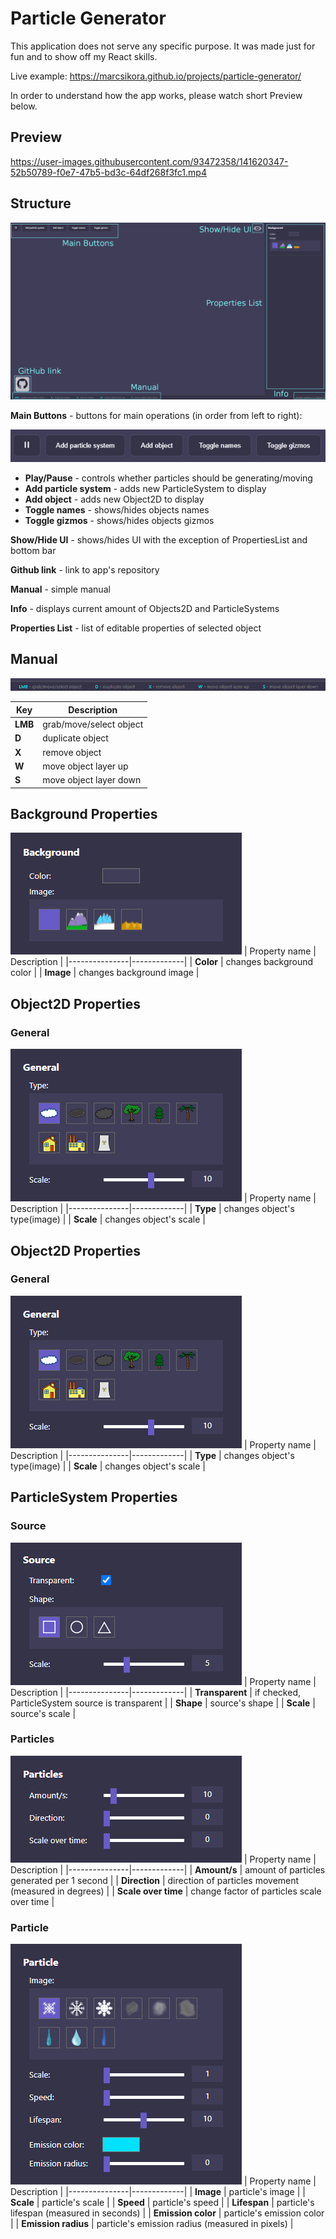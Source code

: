 # Particle Generator

This application does not serve any specific purpose. It was made just for fun and to show off my React skills. 

Live example: https://marcsikora.github.io/projects/particle-generator/

In order to understand how the app works, please watch short Preview below.

## Preview

https://user-images.githubusercontent.com/93472358/141620347-52b50789-f0e7-47b5-bd3c-64df268f3fc1.mp4

## Structure

![default described](./screenshots/default_described.png)



**Main Buttons** - buttons for main operations (in order from left to right):

![main buttons](./screenshots/main_buttons.png)
* **Play/Pause** - controls whether particles should be generating/moving
* **Add particle system** - adds new ParticleSystem to display
* **Add object** - adds new Object2D to display
* **Toggle names** - shows/hides objects names
* **Toggle gizmos** - shows/hides objects gizmos

**Show/Hide UI** - shows/hides UI with the exception of PropertiesList and bottom bar

**Github link** - link to app's repository

**Manual** - simple manual

**Info** - displays current amount of Objects2D and ParticleSystems

**Properties List** - list of editable properties of selected object

## Manual

![manual](./screenshots/manual.png)

| Key | Description |
|-----|-------------|
| **LMB** | grab/move/select object |
| **D** | duplicate object |
| **X** | remove object |
| **W** | move object layer up |
| **S** | move object layer down |

## Background Properties
![background properties](./screenshots/background.png)
| Property name | Description |
|---------------|-------------|
| **Color** | changes background color |
| **Image** | changes background image |

## Object2D Properties

### General
![object properties](./screenshots/object.png)
| Property name | Description |
|---------------|-------------|
| **Type** | changes object's type(image) |
| **Scale** | changes object's scale |

## Object2D Properties

### General
![object properties](./screenshots/object.png)
| Property name | Description |
|---------------|-------------|
| **Type** | changes object's type(image) |
| **Scale** | changes object's scale |

## ParticleSystem Properties

### Source
![object properties](./screenshots/source.png)
| Property name | Description |
|---------------|-------------|
| **Transparent** | if checked, ParticleSystem source is transparent |
| **Shape** | source's shape |
| **Scale** | source's scale |

### Particles
![object properties](./screenshots/particles.png)
| Property name | Description |
|---------------|-------------|
| **Amount/s** | amount of particles generated per 1 second |
| **Direction** | direction of particles movement (measured in degrees) |
| **Scale over time** | change factor of particles scale over time |

### Particle
![object properties](./screenshots/particle.png)
| Property name | Description |
|---------------|-------------|
| **Image** | particle's image |
| **Scale** | particle's scale |
| **Speed** | particle's speed |
| **Lifespan** | particle's lifespan (measured in seconds) |
| **Emission color** | particle's emission color |
| **Emission radius** | particle's emission radius (measured in pixels) |
